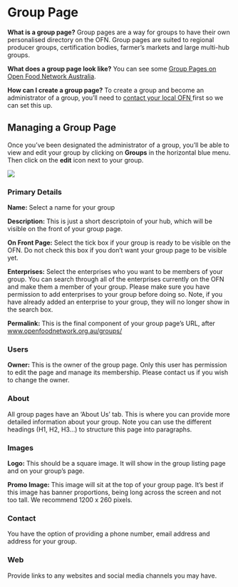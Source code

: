 # Group Page

**What is a group page?** Group pages are a way for groups to have their own personalised directory on the OFN. Group pages are suited to regional producer groups, certification bodies, farmer’s markets and large multi-hub groups.

**What does a group page look like?** You can see some [Group Pages on Open Food Network Australia](https://openfoodnetwork.org.au/groups).

**How can I create a group page?** To create a group and become an administrator of a group, you’ll need to [contact your local OFN ](https://openfoodnetwork.org/contact/)first so we can set this up.

## Managing a Group Page

Once you’ve been designated the administrator of a group, you’ll be able to view and edit your group by clicking on **Groups** in the horizontal blue menu. Then click on the **edit** icon next to your group.

![](https://openfoodnetwork.org/wp-content/uploads/2015/10/Edit-group.png)

### **Primary Details**

**Name:** Select a name for your group

**Description:** This is just a short descriptoin of your hub, which will be visible on the front of your group page.

**On Front Page:** Select the tick box if your group is ready to be visible on the OFN. Do not check this box if you don’t want your group page to be visible yet.

**Enterprises:** Select the enterprises who you want to be members of your group. You can search through all of the enterprises currently on the OFN and make them a member of your group. Please make sure you have permission to add enterprises to your group before doing so. Note, if you have already added an enterprise to your group, they will no longer show in the search box.

**Permalink:** This is the final component of your group page’s URL, after www.openfoodnetwork.org.au/groups/

### Users

**Owner:** This is the owner of the group page. Only this user has permission to edit the page and manage its membership. Please contact us if you wish to change the owner.

### About

All group pages have an ‘About Us’ tab. This is where you can provide more detailed information about your group. Note you can use the different headings \(H1, H2, H3…\) to structure this page into paragraphs.

### Images

**Logo:** This should be a square image. It will show in the group listing page and on your group’s page.

**Promo Image:** This image will sit at the top of your group page. It’s best if this image has banner proportions, being long across the screen and not too tall. We recommend 1200 x 260 pixels.

### Contact

You have the option of providing a phone number, email address and address for your group.

### Web

Provide links to any websites and social media channels you may have.

